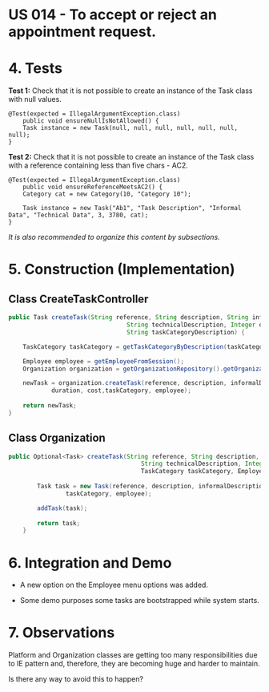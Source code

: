 # US 014 - To accept or reject an appointment request.

# 4. Tests 

**Test 1:** Check that it is not possible to create an instance of the Task class with null values. 

	@Test(expected = IllegalArgumentException.class)
		public void ensureNullIsNotAllowed() {
		Task instance = new Task(null, null, null, null, null, null, null);
	}
	

**Test 2:** Check that it is not possible to create an instance of the Task class with a reference containing less than five chars - AC2. 

	@Test(expected = IllegalArgumentException.class)
		public void ensureReferenceMeetsAC2() {
		Category cat = new Category(10, "Category 10");
		
		Task instance = new Task("Ab1", "Task Description", "Informal Data", "Technical Data", 3, 3780, cat);
	}


*It is also recommended to organize this content by subsections.* 

# 5. Construction (Implementation)


## Class CreateTaskController 

```java
public Task createTask(String reference, String description, String informalDescription,
								 String technicalDescription, Integer duration, Double cost,
								 String taskCategoryDescription) {

	TaskCategory taskCategory = getTaskCategoryByDescription(taskCategoryDescription);

	Employee employee = getEmployeeFromSession();
	Organization organization = getOrganizationRepository().getOrganizationByEmployee(employee);

	newTask = organization.createTask(reference, description, informalDescription, technicalDescription, 
			duration, cost,taskCategory, employee);
    
	return newTask;
}
```


## Class Organization

```java
public Optional<Task> createTask(String reference, String description, String informalDescription,
                                     String technicalDescription, Integer duration, Double cost,
                                     TaskCategory taskCategory, Employee employee) {
    
        Task task = new Task(reference, description, informalDescription, technicalDescription, duration, cost,
                taskCategory, employee);

        addTask(task);
        
        return task;
    }
```

# 6. Integration and Demo 

* A new option on the Employee menu options was added.

* Some demo purposes some tasks are bootstrapped while system starts.


# 7. Observations

Platform and Organization classes are getting too many responsibilities due to IE pattern and, therefore, they are becoming huge and harder to maintain. 

Is there any way to avoid this to happen?





